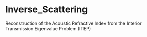 # Inverse_Scattering
Reconstruction of the Acoustic Refractive Index from the Interior Transmission Eigenvalue Problem (ITEP)
